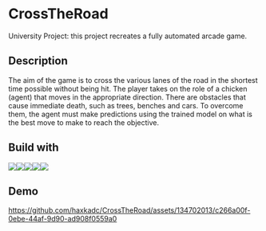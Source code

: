 # CrossTheRoad
University Project: this project recreates a fully automated arcade game.

##
## Description

The aim of the game is to cross the various lanes of the road in the shortest time possible without being hit. The player takes on the role of a chicken (agent) that moves in the appropriate direction. There are obstacles that cause immediate death, such as trees, benches and cars. To overcome them, the agent must make predictions using the trained model on what is the best move to make to reach the objective.

##
## Build with

<img src="https://img.shields.io/badge/Python-FFD43B?style=for-the-badge&logo=python&logoColor=blue" /><img src="https://img.shields.io/badge/Unity-100000?style=for-the-badge&logo=unity&logoColor=white" /><img src="https://img.shields.io/badge/Keras-FF0000?style=for-the-badge&logo=keras&logoColor=white" /><img src="https://img.shields.io/badge/TensorFlow-FF6F00?style=for-the-badge&logo=tensorflow&logoColor=white" /><img src="https://img.shields.io/badge/Numpy-777BB4?style=for-the-badge&logo=numpy&logoColor=white" />

##
## Demo

https://github.com/haxkadc/CrossTheRoad/assets/134702013/c266a00f-0ebe-44af-9d90-ad908f0559a0

